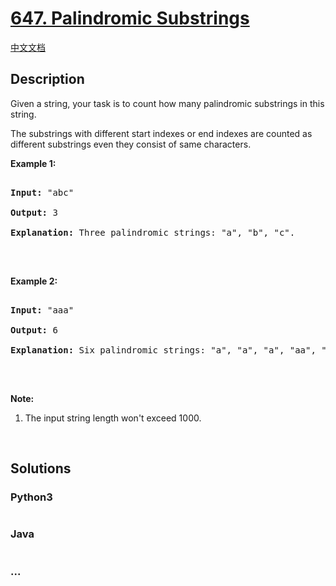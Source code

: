 # [647. Palindromic Substrings](https://leetcode.com/problems/palindromic-substrings)

[中文文档](/solution/0600-0699/0647.Palindromic%20Substrings/README.md)

## Description

<p>Given a string, your task is to count how many palindromic substrings in this string.</p>



<p>The substrings with different start indexes or end indexes are counted as different substrings even they consist of same characters.</p>



<p><b>Example 1:</b></p>



<pre>

<b>Input:</b> &quot;abc&quot;

<b>Output:</b> 3

<b>Explanation:</b> Three palindromic strings: &quot;a&quot;, &quot;b&quot;, &quot;c&quot;.

</pre>



<p>&nbsp;</p>



<p><b>Example 2:</b></p>



<pre>

<b>Input:</b> &quot;aaa&quot;

<b>Output:</b> 6

<b>Explanation:</b> Six palindromic strings: &quot;a&quot;, &quot;a&quot;, &quot;a&quot;, &quot;aa&quot;, &quot;aa&quot;, &quot;aaa&quot;.

</pre>



<p>&nbsp;</p>



<p><b>Note:</b></p>



<ol>
	<li>The input string length won&#39;t exceed 1000.</li>
</ol>



<p>&nbsp;</p>

## Solutions

<!-- tabs:start -->

### **Python3**

```python

```

### **Java**

```java

```

### **...**

```

```

<!-- tabs:end -->
